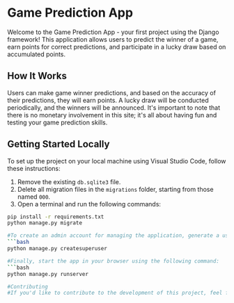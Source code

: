 # Game Prediction App

Welcome to the Game Prediction App - your first project using the Django framework! This application allows users to predict the winner of a game, earn points for correct predictions, and participate in a lucky draw based on accumulated points.

## How It Works

Users can make game winner predictions, and based on the accuracy of their predictions, they will earn points. A lucky draw will be conducted periodically, and the winners will be announced. It's important to note that there is no monetary involvement in this site; it's all about having fun and testing your game prediction skills.

## Getting Started Locally

To set up the project on your local machine using Visual Studio Code, follow these instructions:

1. Remove the existing `db.sqlite3` file.
2. Delete all migration files in the `migrations` folder, starting from those named `000`.
3. Open a terminal and run the following commands:

```bash
pip install -r requirements.txt
python manage.py migrate

#To create an admin account for managing the application, generate a user ID and password by running:
```bash
python manage.py createsuperuser

#Finally, start the app in your browser using the following command:
```bash
python manage.py runserver

#Contributing
#If you'd like to contribute to the development of this project, feel free to fork the repository and submit a pull request. We welcome your ideas and contributions to make this app even better!
